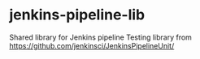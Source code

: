 # jenkins-pipeline-lib
Shared library for Jenkins pipeline
Testing library from https://github.com/jenkinsci/JenkinsPipelineUnit/
